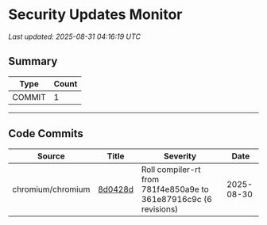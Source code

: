 # Security Updates Monitor

*Last updated: 2025-08-31 04:16:19 UTC*

## Summary
| Type | Count |
|------|-------|
| COMMIT | 1 |

---

## Code Commits

| Source | Title | Severity | Date |
|--------|-------|----------|------|
| chromium/chromium | [8d0428d](https://github.com/chromium/chromium/commit/8d0428d5211aff5f38e7d51c36726bbb9ab952b8) | Roll compiler-rt from 781f4e850a9e to 361e87916c9c (6 revisions) | 2025-08-30 |

